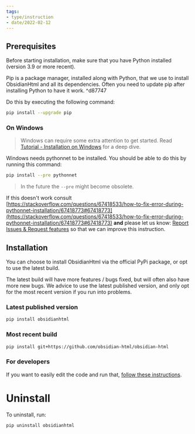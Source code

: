 ```yaml
---
tags:
- type/instruction
- date/2022-02-12
---
```

   
## Prerequisites   
Before starting installation, make sure that you have Python installed (version 3.9 or more recent).   
   
Pip is a package manager, installed along with Python, that we use to install ObsidianHtml and all its dependencies. Often you need to update pip after installing Python to have it work. ^d87747   
   
Do this by executing the following command:   
``` bash
pip install --upgrade pip
```
   
   
### On Windows   
> Windows can require some extra attention to get started. Read [Tutorial - Installation on Windows](../Instructions/Tutorials/Tutorial%20-%20Installation%20on%20Windows.md) for a deep dive.   
   
Windows needs pythonnet to be installed. You should be able to do this by running this command:   
``` bash
pip install --pre pythonnet
```
   
   
> In the future the `--pre` might become obsolete.   
   
If this doesn't work consult [https://stackoverflow.com/questions/67418533/how-to-fix-error-during-pythonnet-installation/67418773#67418773](https://stackoverflow.com/questions/67418533/how-to-fix-error-during-pythonnet-installation/67418773#67418773) **and** please let us know: [Report Issues & Request features](../General%20Information/Report%20Issues%20%26%20Request%20features.md) so that we can improve this instruction.   
   
## Installation   
You can choose to install ObsidianHtml via the official PyPi package, or opt to use the latest build.    
   
The latest build will have more features / bugs fixed, but will often also have more new bugs. We advice to use the latest published version, and only opt for the most recent version if you run into problems.    
   
### Latest published version   
``` bash
pip install obsidianhtml
```
   
   
### Most recent build   
``` bash
pip install git+https://github.com/obsidian-html/obsidian-html
```
   
   
### For developers   
If you want to easily edit the code and run that, [follow these instructions](../Instructions/Run%20custom%20code.md).   
   
# Uninstall   
To uninstall, run:   
``` bash
pip uninstall obsidianhtml
```
